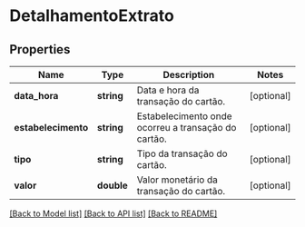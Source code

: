 # DetalhamentoExtrato

## Properties
Name | Type | Description | Notes
------------ | ------------- | ------------- | -------------
**data_hora** | **string** | Data e hora da transação do cartão. | [optional] 
**estabelecimento** | **string** | Estabelecimento onde ocorreu a transação do cartão. | [optional] 
**tipo** | **string** | Tipo da transação do cartão. | [optional] 
**valor** | **double** | Valor monetário da transação do cartão. | [optional] 

[[Back to Model list]](../README.md#documentation-for-models) [[Back to API list]](../README.md#documentation-for-api-endpoints) [[Back to README]](../README.md)



